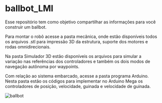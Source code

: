 # ballbot_LMI
Esse repositório tem como objetivo compartilhar as informações para você construir um ballbot.

Para montar o robô acesse a pasta mecânica, onde estão disponíveis todos os arquivos .stl para impressão 3D da estrutura, suporte dos motores e rodas omnidirecionais.

Na pasta Simulador 3D estão disponíveis os arquivos para simular a variação nas referências dos controladores e também os dois modos de navegação autônoma por waypoints.

Com relação ao sistema embarcado, acesse a pasta programa Arduino. Nesta pasta estão os códigos para implementar no Arduino Mega os controladores de posição, velocidade, guinada e velocidade de guinada.

![ballbot](https://user-images.githubusercontent.com/3063514/115997183-a1ad8080-a5b8-11eb-9db3-2a937ab3970d.png)



